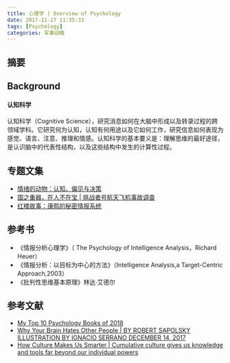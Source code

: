 ```yaml
---
title: 心理学 | Overview of Psychology
date: 2017-11-27 11:35:33
tags: [Psychology]
categories: 军事战略
---
```

## 摘要

<!--more-->

## Background

#### 认知科学

认知科学（Cognitive Science），研究消息如何在大脑中形成以及转录过程的跨领域学科。它研究何为认知，认知有何用途以及它如何工作，研究信息如何表现为感觉、语言、注意、推理和情感。认知科学的基本要义是：理解思维的最好途径，是认识脑中的代表性结构，以及这些结构中发生的计算性过程。

## 专题文集

- [情绪的动物：认知、偏见与决策](http://riboseyim.github.io/2019/02/10/Psychology-Biases/)
- [国之重器，在人不在宝 | 挑战者号航天飞机事故调查](https://riboseyim.com/2019/02/04/Engineering-Ethics/)
- [红楼故事：康熙的秘密情报系统](https://riboseyim.github.io/2018/02/04/Redology-Intelligence/)

## 参考书

- 《情报分析心理学》（ The Psychology of Intelligence Analysis，Richard Heuer）
- 《情报分析：以目标为中心的方法》（Intelligence Analysis,a Target-Centric Approach,2003）
- 《批判性思维基本原理》林达·艾德尔

## 参考文献
- [My Top 10 Psychology Books of 2018](https://www.psychologytoday.com/us/blog/the-clarity/201812/my-top-10-psychology-books-2018)
- [Why Your Brain Hates Other People | BY ROBERT SAPOLSKY ILLUSTRATION BY IGNACIO SERRANO DECEMBER 14, 2017](http://nautil.us/issue/55/trust/why-your-brain-hates-other-people-rp)
- [How Culture Makes Us Smarter | Cumulative culture gives us knowledge and tools far beyond our individual powers](https://www.psychologytoday.com/us/blog/the-nature-nurture-nietzsche-blog/201812/how-culture-makes-us-smarter)
